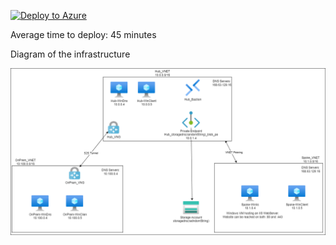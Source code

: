 [![Deploy to Azure](https://aka.ms/deploytoazurebutton)](https://portal.azure.com/#create/Microsoft.Template/uri/https%3A%2F%2Fraw.githubusercontent.com%2Fjimgodden%2FAzure_Networking_Labs%2F%2FTraining-PrivateDNSZone%2Fsrc%2Fmain.json)

Average time to deploy: 45 minutes


Diagram of the infrastructure

![Diagram of the infrastructure](diagram.drawio.png)

